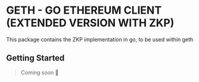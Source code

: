 # GETH - GO ETHEREUM CLIENT (EXTENDED VERSION WITH ZKP)

This package contains the ZKP implementation in go, to be used within geth

## Getting Started

> Coming soon :ghost: 
